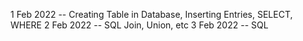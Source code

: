 1 Feb 2022 -- Creating Table in Database, Inserting Entries, SELECT, WHERE
2 Feb 2022 -- SQL Join, Union, etc
3 Feb 2022 -- SQL 
